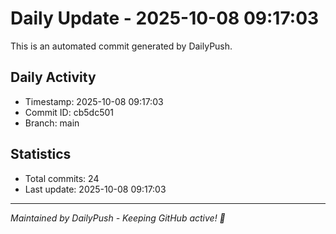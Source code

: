 # Daily Update - 2025-10-08 09:17:03

This is an automated commit generated by DailyPush.

## Daily Activity
- Timestamp: 2025-10-08 09:17:03
- Commit ID: cb5dc501
- Branch: main

## Statistics
- Total commits: 24
- Last update: 2025-10-08 09:17:03

---
*Maintained by DailyPush - Keeping GitHub active! 🚀*

